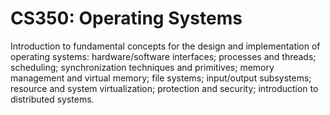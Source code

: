 # CS350: Operating Systems
Introduction to fundamental concepts for the design and implementation of operating systems: hardware/software
interfaces; processes and threads; scheduling; synchronization techniques and primitives; memory management and
virtual memory; file systems; input/output subsystems; resource and system virtualization; protection and security;
introduction to distributed systems.
